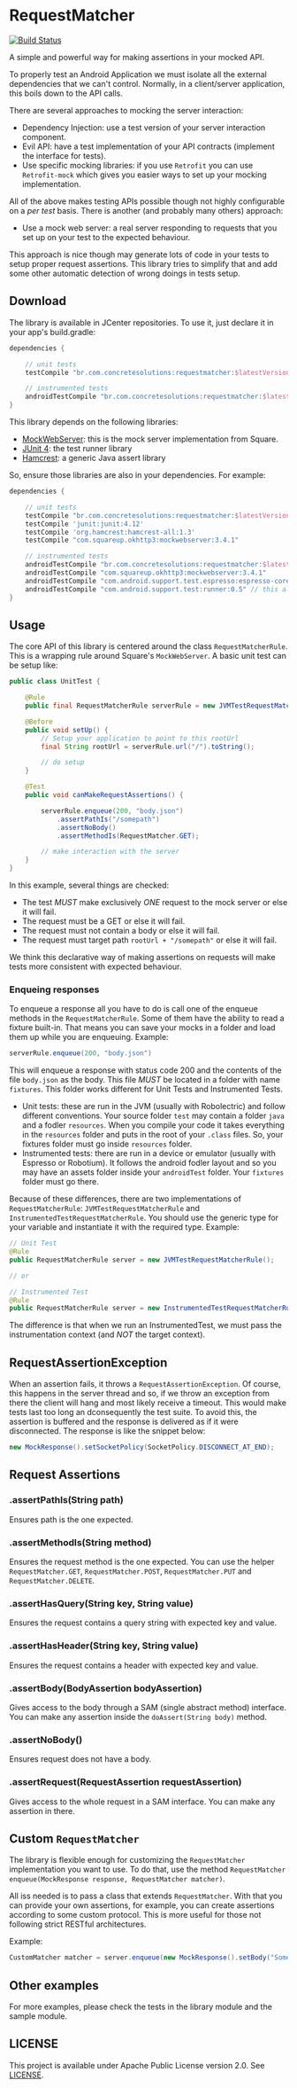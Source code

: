 # RequestMatcher

[![Build Status](https://circleci.com/gh/concretesolutions/requestmatcher.png?circle-token=b28528473dcb6c076cc1b91a3023f411fc78790a)](https://circleci.com/gh/concretesolutions/requestmatcher/tree/master)

A simple and powerful way for making assertions in your mocked API.

To properly test an Android Application we must isolate all the external dependencies that we can't control. Normally, in a client/server application, this boils down to the API calls.

There are several approaches to mocking the server interaction:

- Dependency Injection: use a test version of your server interaction component.
- Evil API: have a test implementation of your API contracts (implement the interface for tests).
- Use specific mocking libraries: if you use `Retrofit` you can use `Retrofit-mock` which gives you easier ways to set up your mocking implementation.

All of the above makes testing APIs possible though not highly configurable on a *per test* basis. There is another (and probably many others) approach:

- Use a mock web server: a real server responding to requests that you set up on your test to the expected behaviour.

This approach is nice though may generate lots of code in your tests to setup proper request assertions. This library tries to simplify that and add some other automatic detection of wrong doings in tests setup.

## Download

The library is available in JCenter repositories. To use it, just declare it in your app's build.gradle:

``` groovy
dependencies {

    // unit tests
    testCompile "br.com.concretesolutions:requestmatcher:$latestVersion"

    // instrumented tests
    androidTestCompile "br.com.concretesolutions:requestmatcher:$latestVersion"
}
```

This library depends on the following libraries:

- [MockWebServer](https://github.com/square/okhttp/tree/master/mockwebserver): this is the mock server implementation from Square.
- [JUnit 4](http://junit.org/): the test runner library
- [Hamcrest](http://hamcrest.org/JavaHamcrest/): a generic Java assert library

So, ensure those libraries are also in your dependencies. For example:

``` groovy
dependencies {

    // unit tests
    testCompile "br.com.concretesolutions:requestmatcher:$latestVersion"
    testCompile 'junit:junit:4.12'
    testCompile 'org.hamcrest:hamcrest-all:1.3'
    testCompile "com.squareup.okhttp3:mockwebserver:3.4.1"

    // instrumented tests
    androidTestCompile "br.com.concretesolutions:requestmatcher:$latestVersion"
    androidTestCompile "com.squareup.okhttp3:mockwebserver:3.4.1"
    androidTestCompile "com.android.support.test.espresso:espresso-core:2.2.2" // this already has hamcrest
    androidTestCompile "com.android.support.test:runner:0.5" // this already has junit
}
```

## Usage

The core API of this library is centered around the class `RequestMatcherRule`. This is a wrapping rule around Square's `MockWebServer`. A basic unit test can be setup like:

``` java
public class UnitTest {

    @Rule
    public final RequestMatcherRule serverRule = new JVMTestRequestMatcherRule();

    @Before
    public void setUp() {
        // Setup your application to point to this rootUrl
        final String rootUrl = serverRule.url("/").toString();

        // do setup
    }

    @Test
    public void canMakeRequestAssertions() {

        serverRule.enqueue(200, "body.json")
            .assertPathIs("/somepath")
            .assertNoBody()
            .assertMethodIs(RequestMatcher.GET);

        // make interaction with the server
    }
}
```

In this example, several things are checked:

- The test *MUST* make exclusively *ONE* request to the mock server or else it will fail.
- The request must be a GET or else it will fail.
- The request must not contain a body or else it will fail.
- The request must target path `rootUrl + "/somepath"` or else it will fail.

We think this declarative way of making assertions on requests will make tests more consistent with expected behaviour.

### Enqueing responses

To enqueue a response all you have to do is call one of the enqueue methods in the `RequestMatcherRule`. Some of them have the ability to read a fixture built-in. That means you can save your mocks in a folder and load them up while you are enqueuing. Example:

``` java
serverRule.enqueue(200, "body.json")
```

This will enqueue a response with status code 200 and the contents of the file `body.json` as the body. This file *MUST* be located in a folder with name `fixtures`. This folder works different for Unit Tests and Instrumented Tests.

- Unit tests: these are run in the JVM (usually with Robolectric) and follow different conventions. Your source folder `test` may contain a folder `java` and a fodler `resources`. When you compile your code it takes everything in the `resources` folder and puts in the root of your `.class` files. So, your fixtures folder must go inside `resources` folder.
- Instrumented tests: there are run in a device or emulator (usually with Espresso or Robotium). It follows the android fodler layout and so you may have an assets folder inside your `androidTest` folder. Your `fixtures` folder must go there.

Because of these differences, there are two implementations of `RequestMatcherRule`: `JVMTestRequestMatcherRule` and `InstrumentedTestRequestMatcherRule`. You should use the generic type for your variable and instantiate it with the required type. Example:

``` java
// Unit Test
@Rule
public RequestMatcherRule server = new JVMTestRequestMatcherRule();

// or

// Instrumented Test
@Rule
public RequestMatcherRule server = new InstrumentedTestRequestMatcherRule();
```

The difference is that when we run an InstrumentedTest, we must pass the instrumentation context (and *NOT* the target context).

## RequestAssertionException

When an assertion fails, it throws a `RequestAssertionException`. Of course, this happens in the server thread and so, if we throw an exception from there the client will hang and most likely receive a timeout. This would make tests last too long an dconsequently the test suite. To avoid this, the assertion is buffered and the response is delivered as if it were disconnected. The response is like the snippet below:

``` java
new MockResponse().setSocketPolicy(SocketPolicy.DISCONNECT_AT_END);
```

## Request Assertions

### .assertPathIs(String path)

Ensures path is the one expected.

### .assertMethodIs(String method)

Ensures the request method is the one expected. You can use the helper `RequestMatcher.GET`, `RequestMatcher.POST`, `RequestMatcher.PUT` and `RequestMatcher.DELETE`.

### .assertHasQuery(String key, String value)

Ensures the request contains a query string with expected key and value.

### .assertHasHeader(String key, String value)

Ensures the request contains a header with expected key and value.

### .assertBody(BodyAssertion bodyAssertion)

Gives access to the body through a SAM (single abstract method) interface. You can make any assertion inside the `doAssert(String body)` method.

### .assertNoBody()

Ensures request does not have a body.

### .assertRequest(RequestAssertion requestAssertion)

Gives access to the whole request in a SAM interface. You can make any assertion in there.

## Custom `RequestMatcher`

The library is flexible enough for customizing the `RequestMatcher` implementation you want to use. To do that, use the method `RequestMatcher enqueue(MockResponse response, RequestMatcher matcher)`.

All iss needed is to pass a class that extends `RequestMatcher`. With that you can provide your own assertions, for example, you can create assertions according to some custom protocol. This is more useful for those not following strict RESTful architectures.

Example:

``` java
CustomMatcher matcher = server.enqueue(new MockResponse().setBody("Some body"), new CustomMatcher());
```

## Other examples

For more examples, please check the tests in the library module and the sample module.

## LICENSE

This project is available under Apache Public License version 2.0. See [LICENSE](LICENSE).
